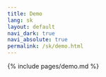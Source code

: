 ```yaml
---
title: Demo
lang: sk
layout: default
navi_dark: true
navi_absolute: true
permalink: /sk/demo.html
---
```


{% include pages/demo.md %}